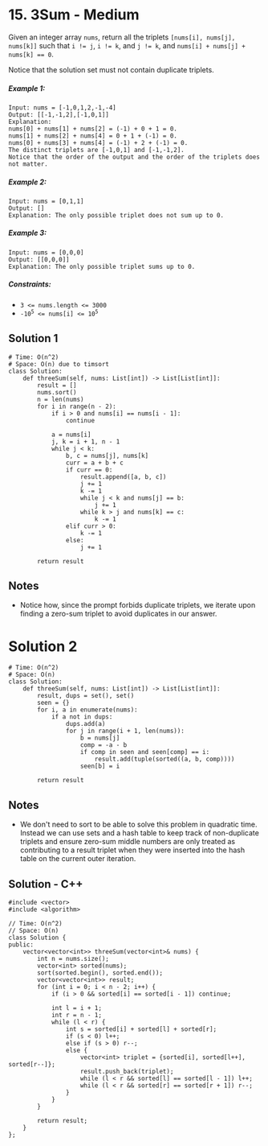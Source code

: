 # 15. 3Sum - Medium

Given an integer array `nums`, return all the triplets `[nums[i], nums[j], nums[k]]` such that `i != j`, `i != k`, and `j != k`, and `nums[i] + nums[j] + nums[k] == 0`.

Notice that the solution set must not contain duplicate triplets.

##### Example 1:

```
Input: nums = [-1,0,1,2,-1,-4]
Output: [[-1,-1,2],[-1,0,1]]
Explanation: 
nums[0] + nums[1] + nums[2] = (-1) + 0 + 1 = 0.
nums[1] + nums[2] + nums[4] = 0 + 1 + (-1) = 0.
nums[0] + nums[3] + nums[4] = (-1) + 2 + (-1) = 0.
The distinct triplets are [-1,0,1] and [-1,-1,2].
Notice that the order of the output and the order of the triplets does not matter.
```

##### Example 2:

```
Input: nums = [0,1,1]
Output: []
Explanation: The only possible triplet does not sum up to 0.
```

##### Example 3:

```
Input: nums = [0,0,0]
Output: [[0,0,0]]
Explanation: The only possible triplet sums up to 0.
```

##### Constraints:

- `3 <= nums.length <= 3000`
- <code>-10<sup>5</sup> <= nums[i] <= 10<sup>5</sup></code>

## Solution 1

```
# Time: O(n^2)
# Space: O(n) due to timsort
class Solution:
    def threeSum(self, nums: List[int]) -> List[List[int]]:
        result = []
        nums.sort()
        n = len(nums)
        for i in range(n - 2):
            if i > 0 and nums[i] == nums[i - 1]:
                continue
                
            a = nums[i]
            j, k = i + 1, n - 1
            while j < k:
                b, c = nums[j], nums[k]
                curr = a + b + c
                if curr == 0:
                    result.append([a, b, c])
                    j += 1
                    k -= 1
                    while j < k and nums[j] == b:
                        j += 1
                    while k > j and nums[k] == c:
                        k -= 1
                elif curr > 0:
                    k -= 1
                else:
                    j += 1
        
        return result
```

## Notes
- Notice how, since the prompt forbids duplicate triplets, we iterate upon finding a zero-sum triplet to avoid duplicates in our answer.

# Solution 2

```
# Time: O(n^2)
# Space: O(n)
class Solution:
    def threeSum(self, nums: List[int]) -> List[List[int]]:
        result, dups = set(), set()
        seen = {}
        for i, a in enumerate(nums):
            if a not in dups:
                dups.add(a)
                for j in range(i + 1, len(nums)):
                    b = nums[j]
                    comp = -a - b
                    if comp in seen and seen[comp] == i:
                        result.add(tuple(sorted((a, b, comp))))
                    seen[b] = i
        
        return result
```

## Notes
- We don't need to sort to be able to solve this problem in quadratic time. Instead we can use sets and a hash table to keep track of non-duplicate triplets and ensure zero-sum middle numbers are only treated as contributing to a result triplet when they were inserted into the hash table on the current outer iteration.

## Solution - C++
```
#include <vector>
#include <algorithm>

// Time: O(n^2)
// Space: O(n)
class Solution {
public:
    vector<vector<int>> threeSum(vector<int>& nums) {
        int n = nums.size();
        vector<int> sorted(nums);
        sort(sorted.begin(), sorted.end());
        vector<vector<int>> result;
        for (int i = 0; i < n - 2; i++) {
            if (i > 0 && sorted[i] == sorted[i - 1]) continue;

            int l = i + 1;
            int r = n - 1;
            while (l < r) {
                int s = sorted[i] + sorted[l] + sorted[r];
                if (s < 0) l++;
                else if (s > 0) r--;
                else {
                    vector<int> triplet = {sorted[i], sorted[l++], sorted[r--]};
                    result.push_back(triplet);
                    while (l < r && sorted[l] == sorted[l - 1]) l++;
                    while (l < r && sorted[r] == sorted[r + 1]) r--;
                }
            }
        }

        return result;
    }
};
```